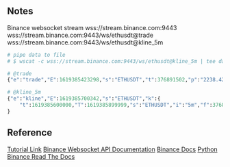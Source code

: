## Notes

Binance websocket stream
wss://stream.binance.com:9443
wss://stream.binance.com:9443/ws/ethusdt@trade
wss://stream.binance.com:9443/ws/ethusdt@kline_5m

```py
# pipe data to file
# $ wscat -c wss://stream.binance.com:9443/ws/ethusdt@kline_5m | tee dataset.txt

# @trade
{"e":"trade","E":1619385423298,"s":"ETHUSDT","t":376891502,"p":"2238.42000000","q":"0.00565000","b":3753381752,"a":3753381874,"T":1619385423297,"m":true,"M":true}

# @kline_5m
{"e":"kline","E":1619385700342,"s":"ETHUSDT","k":{
    "t":1619385600000,"T":1619385899999,"s":"ETHUSDT","i":"5m","f":376896116,"L":376899041,"o":"2233.37000000","c":"2220.51000000","h":"2235.04000000","l":"2220.36000000","v":"1668.28293000","n":2926,"x":false,"q":"3716272.52683850","V":"825.55535000","Q":"1838869.04378320","B":"0"}
}
```

## Reference
[Tutorial Link](https://www.youtube.com/watch?v=rvhnz1yBHgQ)
[Binance Websocket API Documentation](https://github.com/binance/binance-spot-api-docs/blob/master/web-socket-streams.md)
[Binance Docs](https://binance-docs.github.io/apidocs/spot/en/#compressed-aggregate-trades-list)
[Python Binance Read The Docs](https://python-binance.readthedocs.io/en/latest/market_data.html#id6)